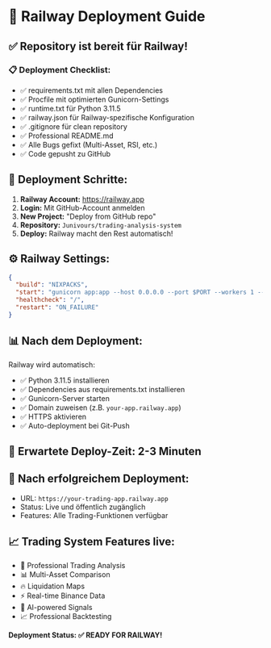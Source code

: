 # 🚄 Railway Deployment Guide

## ✅ Repository ist bereit für Railway!

### 📋 **Deployment Checklist:**
- ✅ requirements.txt mit allen Dependencies
- ✅ Procfile mit optimierten Gunicorn-Settings
- ✅ runtime.txt für Python 3.11.5
- ✅ railway.json für Railway-spezifische Konfiguration
- ✅ .gitignore für clean repository
- ✅ Professional README.md
- ✅ Alle Bugs gefixt (Multi-Asset, RSI, etc.)
- ✅ Code gepusht zu GitHub

## 🚀 **Deployment Schritte:**

1. **Railway Account:** https://railway.app
2. **Login:** Mit GitHub-Account anmelden  
3. **New Project:** "Deploy from GitHub repo"
4. **Repository:** `Junivours/trading-analysis-system`
5. **Deploy:** Railway macht den Rest automatisch!

## ⚙️ **Railway Settings:**
```json
{
  "build": "NIXPACKS",
  "start": "gunicorn app:app --host 0.0.0.0 --port $PORT --workers 1 --timeout 120",
  "healthcheck": "/",
  "restart": "ON_FAILURE"
}
```

## 📊 **Nach dem Deployment:**

Railway wird automatisch:
- ✅ Python 3.11.5 installieren
- ✅ Dependencies aus requirements.txt installieren  
- ✅ Gunicorn-Server starten
- ✅ Domain zuweisen (z.B. `your-app.railway.app`)
- ✅ HTTPS aktivieren
- ✅ Auto-deployment bei Git-Push

## 🎯 **Erwartete Deploy-Zeit:** 2-3 Minuten

## 🔗 **Nach erfolgreichem Deployment:**
- URL: `https://your-trading-app.railway.app`
- Status: Live und öffentlich zugänglich
- Features: Alle Trading-Funktionen verfügbar

## 📈 **Trading System Features live:**
- 🎯 Professional Trading Analysis
- 📊 Multi-Asset Comparison  
- 🔥 Liquidation Maps
- ⚡ Real-time Binance Data
- 🤖 AI-powered Signals
- 📈 Professional Backtesting

**Deployment Status: ✅ READY FOR RAILWAY!**
